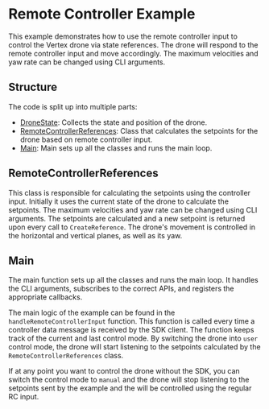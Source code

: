 # Remote Controller Example

This example demonstrates how to use the remote controller input to control the Vertex drone via state references. The drone will respond to the remote controller input and move accordingly. The maximum velocities and yaw rate can be changed using CLI arguments.

## Structure

The code is split up into multiple parts:

- [DroneState](../common/include/common/drone_state_interface.hpp): Collects the state and position of the drone.
- [RemoteControllerReferences](src/remote_controller_references.hpp): Class that calculates the setpoints for the drone based on remote controller input.
- [Main](src/main.cpp): Main sets up all the classes and runs the main loop.

## RemoteControllerReferences

This class is responsible for calculating the setpoints using the controller input. Initially it uses the current state of the drone to calculate the setpoints. The maximum velocities and yaw rate can be changed using CLI arguments. The setpoints are calculated and a new setpoint is returned upon every call to `CreateReference`. The drone's movement is controlled in the horizontal and vertical planes, as well as its yaw.

## Main

The main function sets up all the classes and runs the main loop. It handles the CLI arguments, subscribes to the correct APIs, and registers the appropriate callbacks.

The main logic of the example can be found in the `handleRemoteControllerInput` function. This function is called every time a controller data message is received by the SDK client. The function keeps track of the current and last control mode. By switching the drone into `user` control mode, the drone will start listening to the setpoints calculated by the `RemoteControllerReferences` class.

If at any point you want to control the drone without the SDK, you can switch the control mode to `manual` and the drone will stop listening to the setpoints sent by the example and the will be controlled using the regular RC input.
